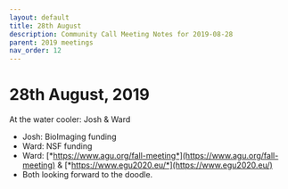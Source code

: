 ```yaml
---
layout: default
title: 28th August
description: Community Call Meeting Notes for 2019-08-28
parent: 2019 meetings
nav_order: 12
---
```


# 28th August, 2019

At the water cooler: Josh & Ward

-   Josh: BioImaging funding
-   Ward: NSF funding
-   Ward:
    [*https://www.agu.org/fall-meeting*](https://www.agu.org/fall-meeting)
    & [*https://www.egu2020.eu/*](https://www.egu2020.eu/)
-   Both looking forward to the doodle.

